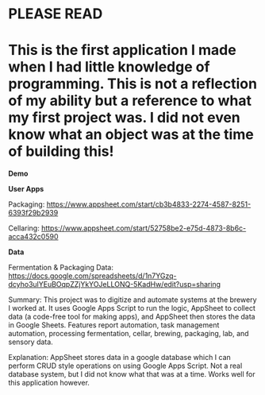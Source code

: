 # PLEASE READ
# This is the first application I made when I had little knowledge of programming. This is not a reflection of my ability but a reference to what my first project was. I did not even know what an object was at the time of building this!

**Demo**

**User Apps**

Packaging: https://www.appsheet.com/start/cb3b4833-2274-4587-8251-6393f29b2939

Cellaring: https://www.appsheet.com/start/52758be2-e75d-4873-8b6c-acca432c0590

**Data**

Fermentation & Packaging Data: https://docs.google.com/spreadsheets/d/1n7YGzq-dcyho3ulYEuBOqpZZjYkYOJeLLONQ-5KadHw/edit?usp=sharing



Summary: This project was to digitize and automate systems at the brewery I worked at. It uses Google Apps Script to run the logic, AppSheet to collect data (a code-free tool for making apps), and AppSheet then stores the data in Google Sheets. Features report automation, task management automation, processing fermentation, cellar, brewing, packaging, lab, and sensory data.



Explanation: AppSheet stores data in a google database which I can perform CRUD style operations on using Google Apps Script. Not a real database system, but I did not know what that was at a time. Works well for this application however.
